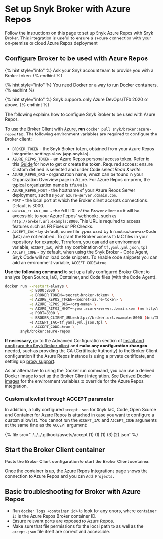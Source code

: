 # Set up Snyk Broker with Azure Repos

Follow the instructions on this page to set up Snyk Azure Repos with Snyk Broker. This integration is useful to ensure a secure connection with your on-premise or cloud Azure Repos deployment.

## Configure Broker to be used with Azure Repos

{% hint style="info" %}
Ask your Snyk account team to provide you with a Broker token.
{% endhint %}

{% hint style="info" %}
You need Docker or a way to run Docker containers.
{% endhint %}

{% hint style="info" %}
Snyk supports only Azure DevOps/TFS 2020 or above.
{% endhint %}

The following explains how to configure Snyk Broker to be used with Azure Repos.

To use the Broker Client with [Azure](https://azure.microsoft.com/en-us/services/devops/), **run** `docker pull snyk/broker:azure-repos` tag. The following environment variables are required to configure the Broker client:

* `BROKER_TOKEN` - the Snyk Broker token, obtained from your Azure Repos integration settings view (app.snyk.io).
* `AZURE_REPOS_TOKEN` - an Azure Repos personal access token. Refer to this [Guide](https://docs.microsoft.com/en-us/azure/devops/organizations/accounts/use-personal-access-tokens-to-authenticate?view=azure-devops\&tabs=preview-page) for how to get or create the token. Required scopes: ensure Custom defined is selected and under Code select _Read & write._
* `AZURE_REPOS_ORG` - organization name, which can be found in your Organization Overview page in Azure. For Azure Repos on-prem, the typical organization name is `tfs/Main`
* `AZURE_REPOS_HOST` - the hostname of your Azure Repos Server deployment, such as `your.azure-server.domain.com`.
* `PORT` - the local port at which the Broker client accepts connections. Default is 8000.
* `BROKER_CLIENT_URL` - the full URL of the Broker client as it will be accessible to your Azure Repos' webhooks, such as `http://broker.url.example:8000.`This URL is required to access features such as PR Fixes or PR Checks.
* `ACCEPT_IAC` - by default, some file types used by Infrastructure-as-Code (IaC) are not enabled. To grant the Broker access to IaC files in your repository, for example, Terraform, you can add an environment variable, `ACCEPT_IAC`, with any combination of `tf,yaml,yml,json,tpl`
* `ACCEPT_CODE` - by default, when using the Snyk Broker - Code Agent, Snyk Code will not load code snippets. To enable code snippets you can add an environment variable, `ACCEPT_CODE=true`

**Use the following command** to set up a fully configured Broker Client to analyze Open Source, IaC, Container, and Code files (with the Code Agent).

```bash
docker run --restart=always \
           -p 8000:8000 \
           -e BROKER_TOKEN=<secret-broker-token> \
           -e AZURE_REPOS_TOKEN=<secret-azure-token> \
           -e AZURE_REPOS_ORG=<org-name> \
           -e AZURE_REPOS_HOST=<your.azure-server.domain.com (no http/s)> \
           -e PORT=8000 \
           -e BROKER_CLIENT_URL=<http://broker.url.example:8000 (dns/IP:port)> \
           -e ACCEPT_IAC=tf,yaml,yml,json,tpl \
           -e ACCEPT_CODE=true \
       snyk/broker:azure-repos
```

**If necessary,** go to the Advanced Configuration section of [Install and configure the Snyk Broker client](../set-up-snyk-broker/how-to-install-and-configure-your-snyk-broker-client.md) and **make any configuration changes** needed, such as providing the CA (Certificate Authority) to the Broker Client configuration if the Azure Repos instance is using a private certificate, and setting up [proxy support](https://docs.snyk.io/integrations/snyk-broker/set-up-snyk-broker/how-to-install-and-configure-your-snyk-broker-client#proxy-support).

As an alternative to using the Docker run command, you can use a derived Docker image to set up the Broker Client integration. See [Derived Docker images](../../../snyk-admin/snyk-broker/snyk-broker-set-up-examples/derived-docker-images-for-broker-client-integrations-and-container-registry-agent.md) for the environment variables to override for the Azure Repos integration.

### Custom allowlist through ACCEPT parameter

In addition, a fully configured `accept.json` for Snyk IaC, Code, Open Source and Container for Azure Repos is attached in case you want to configure a custom allowlist. You cannot run the `ACCEPT_IAC` and `ACCEPT_CODE` arguments at the same time as the `ACCEPT` argument:

{% file src="../../../.gitbook/assets/accept (1) (1) (1) (3) (2).json" %}

## Start the Broker Client container

Paste the Broker Client configuration to start the Broker Client container.

Once the container is up, the Azure Repos Integrations page shows the connection to Azure Repos and you can `Add Projects.`

## Basic troubleshooting for Broker with Azure Repos

* Run `docker logs <container id>` to look for any errors, where `container id` is the Azure Repos Broker container ID.
* Ensure relevant ports are exposed to Azure Repos.
* Make sure that file permissions for the local path to as well as the `accept.json` file itself are correct and accessible.

